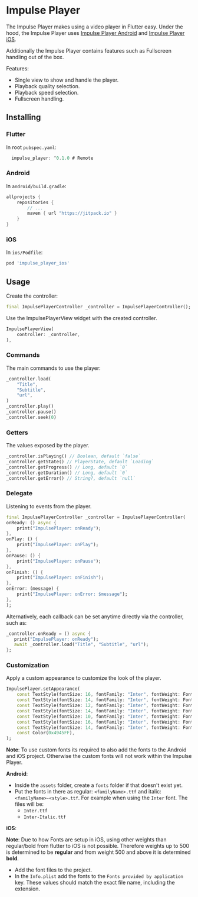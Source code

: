 # Impulse Player

The Impulse Player makes using a video player in Flutter easy. Under the hood, the Impulse Player uses [Impulse Player Android](https://github.com/getimpulse/impulse_player_android) and [Impulse Player iOS](https://github.com/getimpulse/impulse_player_ios).

Additionally the Impulse Player contains features such as Fullscreen handling out of the box.

Features:

- Single view to show and handle the player.
- Playback quality selection.
- Playback speed selection.
- Fullscreen handling.

## Installing

### Flutter

In root `pubspec.yaml`:

```dart
  impulse_player: ^0.1.0 # Remote
```

### Android

In `android/build.gradle`:

```groovy
allprojects {
    repositories {
        // ...
        maven { url "https://jitpack.io" }
    }
}
```

### iOS

In `ios/Podfile`:

```ruby
pod 'impulse_player_ios'
```

## Usage

Create the controller:

```dart
final ImpulsePlayerController _controller = ImpulsePlayerController();
```

Use the ImpulsePlayerView widget with the created controller.

```dart
ImpulsePlayerView(
    controller: _controller,
),
```

### Commands

The main commands to use the player:

```dart
_controller.load(
    "Title",
    "Subtitle",
    "url",
)
_controller.play()
_controller.pause()
_controller.seek(0)
```

### Getters

The values exposed by the player.

```dart
_controller.isPlaying() // Boolean, default `false`
_controller.getState() // PlayerState, default `Loading`
_controller.getProgress() // Long, default `0`
_controller.getDuration() // Long, default `0`
_controller.getError() // String?, default `null`
```

### Delegate

Listening to events from the player.

```dart
final ImpulsePlayerController _controller = ImpulsePlayerController(
onReady: () async {
    print("ImpulsePlayer: onReady");
},
onPlay: () {
    print("ImpulsePlayer: onPlay");
},
onPause: () {
    print("ImpulsePlayer: onPause");
},
onFinish: () {
    print("ImpulsePlayer: onFinish");
},
onError: (message) {
    print("ImpulsePlayer: onError: $message");
},
);
```

Alternatively, each callback can be set anytime directly via the controller, such as:

```dart
_controller.onReady = () async {
   print("ImpulsePlayer: onReady");
   await _controller.load("Title", "Subtitle", "url");
};
```

### Customization

Apply a custom appearance to customize the look of the player.

```dart
ImpulsePlayer.setAppearance(
    const TextStyle(fontSize: 16, fontFamily: "Inter", fontWeight: FontWeight.w600),
    const TextStyle(fontSize: 14, fontFamily: "Inter", fontWeight: FontWeight.w600),
    const TextStyle(fontSize: 12, fontFamily: "Inter", fontWeight: FontWeight.w400),
    const TextStyle(fontSize: 14, fontFamily: "Inter", fontWeight: FontWeight.w400),
    const TextStyle(fontSize: 10, fontFamily: "Inter", fontWeight: FontWeight.w400),
    const TextStyle(fontSize: 16, fontFamily: "Inter", fontWeight: FontWeight.w400),
    const TextStyle(fontSize: 14, fontFamily: "Inter", fontWeight: FontWeight.w400),
    const Color(0x4945FF),
);
```

**Note**: To use custom fonts its required to also add the fonts to the Android and iOS project. Otherwise the custom fonts will not work within the Impulse Player.

**Android**:

- Inside the `assets` folder, create a `fonts` folder if that doesn't exist yet.
- Put the fonts in there as regular:  `<familyName>.ttf` and italic: `<familyName>-<style>.ttf`. For example when using the `Inter` font. The files will be:
  - `Inter.ttf`
  - `Inter-Italic.ttf`

**iOS**:

**Note**: Due to how Fonts are setup in iOS, using other weights than regular/bold from flutter to iOS is not possible. Therefore weights up to 500 is determined to be **regular** and from weight 500 and above it is determined **bold**.

- Add the font files to the project.
- In the `Info.plist` add the fonts to the `Fonts provided by application` key. These values should match the exact file name, including the extension.
